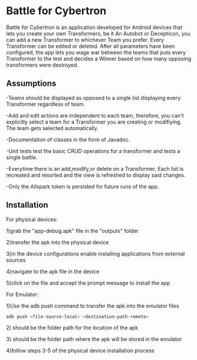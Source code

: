 # Battle for Cybertron

Battle for Cybertron is an application developed for Android devices that lets you create your own Transformers, be it An Autobot or Decepticon, you can add a new Transformer to whichever Team you prefer.
Every Transformer can be edited or deleted. After all parameters have been configured, the app lets you wage war between the teams that puts every Transformer to the test and decides a Winner based on how many opposing transformers were destroyed.

## Assumptions

-Teams should be displayed as opposed to a single list displaying every Transformer regardless of team.

-Add and edit actions are independent to each team, therefore, you can't explicitly select a team for a Transformer you are creating or modifiying. The team gets selected automatically.

-Documentation of classes in the form of Javadoc.

-Unit tests test the basic CRUD operations for a transformer and tests a single battle.

-Everytime there is an add,modify,or delete on a Transformer, Each list is recreated and resorted and the view is refreshed to display said changes.

-Only the Allspark token is persisted for future runs of the app.

## Installation

For physical devices:

1)grab the "app-debug.apk" file in the "outputs" folder

2)transfer the apk into the physical device

3)in the device configurations enable installing applications from external sources

4)navigate to the apk file in the device

5)click on the file and accept the prompt message to install the app

For Emulator:

1)Use the adb push command to transfer the apk into the emulator files 

```bash
adb push <file-source-local> <destination-path-remote>
```

2)<file-source-local> should be the folder path for the location of the apk

3)<destination-path-remote> should be the folder path where the apk will be stored in the emulator

4)follow steps 3-5 of the physical device installation process